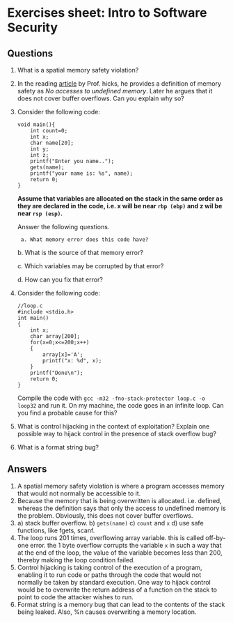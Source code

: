 # Exercises sheet: Intro to Software Security

## Questions


1. What is a spatial memory safety violation?

2. In the reading [article](http://www.pl-enthusiast.net/2014/07/21/memory-safety/)  by Prof. hicks, he provides a definition of memory safety as *No accesses to undefined memory*. Later he argues that it does not cover buffer overflows. Can you explain why so?

	
3. Consider the following code:  
    ```
    void main(){
    	int count=0;
    	int x;
    	char name[20];
    	int y;
    	int z;
    	printf("Enter you name..");
    	gets(name);
    	printf("your name is: %s", name);
    	return 0;
    }
    ```
    **Assume that variables are allocated on the stack in the same order as they are declared in the code, i.e. x will be near `rbp (ebp)` and z wil be near `rsp (esp)`.**

    Answer the following questions.

    	a. What memory error does this code have?

 	b. What is the source of that memory error?

 	c. Which variables may be corrupted by that error?

 	d. How can you fix that error?


4. Consider the following code:
    ```
    //loop.c
    #include <stdio.h>
    int main()
    {
        int x;
        char array[200];
        for(x=0;x<=200;x++)
        {
        	array[x]='A';
        	printf("x: %d", x);
        }
        printf("Done\n");
        return 0;
    }
    ```
     Compile the code with `gcc -m32 -fno-stack-protector loop.c -o loop32` and run it. On my machine, the code goes in an infinite loop. Can you find a probable cause for this?

     
5. What is control hijacking in the context of exploitation? Explain one possible way to hijack control in the presence of stack overflow bug?



6. What is a format string bug? 


## Answers

1. A spatial memory safety violation is where a program accesses memory that would not normally be accessible to it.
2. Because the memory that is being overwritten is allocated. i.e. defined, whereas the definition says that only the access to undefined memory is the problem. Obviously, this does not cover buffer overflows.
3. a) stack buffer overflow. b) `gets(name)` c) `count` and `x` d) use safe functions, like fgets, scanf.
4. The loop runs 201 times, overflowing array variable. this is called off-by-one error. the 1 byte overflow corrupts the variable `x` in such a way that at the end of the loop, the value of the variable becomes less than 200, thereby making the loop condition failed.
5. Control hijacking is taking control of the execution of a program, enabling it to run code or paths through the code that would not normally be taken by standard execution.  One way to hijack control would be to overwrite the return address of a function on the stack to point to code the attacker wishes to run.
6. Format string is a memory bug that can lead to the contents of the stack being leaked. Also, %n causes overwriting a memory location.  
